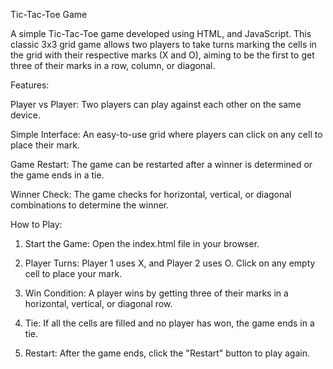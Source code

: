 Tic-Tac-Toe Game

A simple Tic-Tac-Toe game developed using HTML,  and JavaScript. This classic 3x3 grid game allows two players to take turns marking the cells in the grid with their respective marks (X and O), aiming to be the first to get three of their marks in a row, column, or diagonal.

Features:

Player vs Player: Two players can play against each other on the same device.

Simple Interface: An easy-to-use grid where players can click on any cell to place their mark.

Game Restart: The game can be restarted after a winner is determined or the game ends in a tie.

Winner Check: The game checks for horizontal, vertical, or diagonal combinations to determine the winner.


How to Play:

1. Start the Game: Open the index.html file in your browser.


2. Player Turns: Player 1 uses X, and Player 2 uses O. Click on any empty cell to place your mark.


3. Win Condition: A player wins by getting three of their marks in a horizontal, vertical, or diagonal row.


4. Tie: If all the cells are filled and no player has won, the game ends in a tie.


5. Restart: After the game ends, click the "Restart" button to play again.
